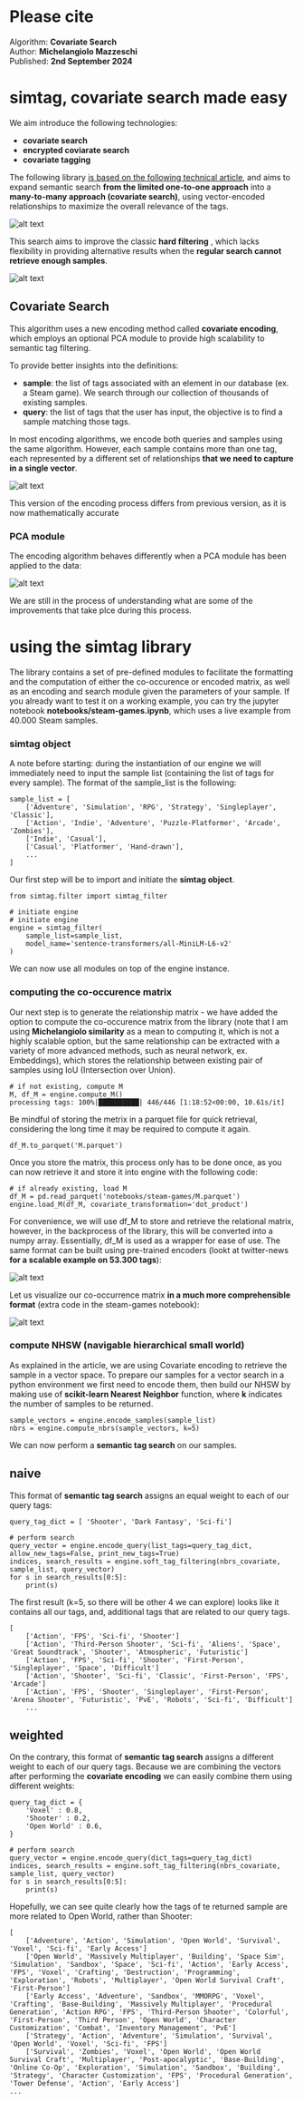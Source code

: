 # Please cite
Algorithm: **Covariate Search**<br>
Author: **Michelangiolo Mazzeschi**<br>
Published: **2nd September 2024**

# simtag, covariate search made easy

We aim introduce the following technologies:
- **covariate search**
- **encrypted coviarate search**
- **covariate tagging**

The following library [is based on the following technical article](https://medium.com/towards-data-science/introducing-semantic-tag-filtering-enhancing-retrieval-with-tag-similarity-4f1b2d377a10), and aims to expand semantic search **from the limited one-to-one approach** into a **many-to-many approach (covariate search)**, using vector-encoded relationships to maximize the overall relevance of the tags.

![alt text](files/search-comparison.png)

This search aims to improve the classic **hard filtering** , which lacks flexibility in providing alternative results when the **regular search cannot retrieve enough samples**.

![alt text](files/missing-results.png)

## Covariate Search

This algorithm uses a new encoding method called **covariate encoding**, which employs an optional PCA module to provide high scalability to semantic tag filtering.

To provide better insights into the definitions:
- **sample**: the list of tags associated with an element in our database (ex. a Steam game). We search through our collection of thousands of existing samples.
- **query**: the list of tags that the user has input, the objective is to find a sample matching those tags.

In most encoding algorithms, we encode both queries and samples using the same algorithm. However, each sample contains more than one tag, each represented by a different set of relationships **that we need to capture in a single vector**.

![alt text](files/covariate-encoding.png)

This version of the encoding process differs from previous version, as it is now mathematically accurate

### PCA module

The encoding algorithm behaves differently when a PCA module has been applied to the data:

![alt text](files/pca-covariate-encoding.png)

We are still in the process of understanding what are some of the improvements that take plce during this process.

# using the simtag library

The library contains a set of pre-defined modules to facilitate the formatting and the computation of either the co-occurence or encoded matrix, as well as an encoding and search module given the parameters of your sample. If you already want to test it on a working example, you can try the jupyter notebook **notebooks/steam-games.ipynb**, which uses a live example from 40.000 Steam samples.

### simtag object

A note before starting: during the instantiation of our engine we will immediately need to input the sample list (containing the list of tags for every sample). The format of the sample_list is the following:
```
sample_list = [
    ['Adventure', 'Simulation', 'RPG', 'Strategy', 'Singleplayer', 'Classic'],
    ['Action', 'Indie', 'Adventure', 'Puzzle-Platformer', 'Arcade', 'Zombies'],
    ['Indie', 'Casual'],
    ['Casual', 'Platformer', 'Hand-drawn'],
    ...
]
```
Our first step will be to import and initiate the **simtag object**. 
```
from simtag.filter import simtag_filter

# initiate engine
# initiate engine
engine = simtag_filter(
    sample_list=sample_list,
    model_name='sentence-transformers/all-MiniLM-L6-v2'
)
```
We can now use all modules on top of the engine instance. 

### computing the co-occurence matrix

Our next step is to generate the relationship matrix - we have added the option to compute the co-occurence matrix from the library (note that I am using **Michelangiolo similarity** as a mean to computing it, which is not a highly scalable option, but the same relationship can be extracted with a variety of more advanced methods, such as neural network, ex. Embeddings), which stores the relationship between existing pair of samples using IoU (Intersection over Union).

```
# if not existing, compute M
M, df_M = engine.compute_M()
processing tags: 100%|██████████| 446/446 [1:18:52<00:00, 10.61s/it]
```
Be mindful of storing the metrix in a parquet file for quick retrieval, considering the long time it may be required to compute it again.
```
df_M.to_parquet('M.parquet')
```
Once you store the matrix, this process only has to be done once, as you can now retrieve it and store it into engine with the following code:
```
# if already existing, load M
df_M = pd.read_parquet('notebooks/steam-games/M.parquet')
engine.load_M(df_M, covariate_transformation='dot_product')
```
For convenience, we will use df_M to store and retrieve the relational matrix, however, in the backprocess of the library, this will be converted into a numpy array. Essentially, df_M is used as a wrapper for ease of use. The same format can be built using pre-trained encoders (lookt at twitter-news **for a scalable example on 53.300 tags**):

![alt text](files/df_M-example.png)

Let us visualize our co-occurrence matrix **in a much more comprehensible format** (extra code in the steam-games notebook):

![alt text](files/relationship-matrix.png)

### compute NHSW (navigable hierarchical small world)

As explained in the article, we are using Covariate encoding to retrieve the sample in a vector space. To prepare our samples for a vector search in a python environment we first need to encode them, then build our NHSW by making use of **scikit-learn Nearest Neighbor** function, where **k** indicates the number of samples to be returned.
```
sample_vectors = engine.encode_samples(sample_list)
nbrs = engine.compute_nbrs(sample_vectors, k=5)
```
We can now perform a **semantic tag search** on our samples.

## naive

This format of **semantic tag search** assigns an equal weight to each of our query tags:

```
query_tag_dict = [ 'Shooter', 'Dark Fantasy', 'Sci-fi']

# perform search
query_vector = engine.encode_query(list_tags=query_tag_dict, allow_new_tags=False, print_new_tags=True)
indices, search_results = engine.soft_tag_filtering(nbrs_covariate, sample_list, query_vector)
for s in search_results[0:5]:
    print(s)
```
The first result (k=5, so there will be other 4 we can explore) looks like it contains all our tags, and, additional tags that are related to our query tags.
```
[
    ['Action', 'FPS', 'Sci-fi', 'Shooter']
    ['Action', 'Third-Person Shooter', 'Sci-fi', 'Aliens', 'Space', 'Great Soundtrack', 'Shooter', 'Atmospheric', 'Futuristic']
    ['Action', 'FPS', 'Sci-fi', 'Shooter', 'First-Person', 'Singleplayer', 'Space', 'Difficult']
    ['Action', 'Shooter', 'Sci-fi', 'Classic', 'First-Person', 'FPS', 'Arcade']
    ['Action', 'FPS', 'Shooter', 'Singleplayer', 'First-Person', 'Arena Shooter', 'Futuristic', 'PvE', 'Robots', 'Sci-fi', 'Difficult']
    ...
```

## weighted

On the contrary, this format of **semantic tag search** assigns a different weight to each of our query tags. Because we are combining the vectors after performing the **covariate encoding** we can easily combine them using different weights:

```
query_tag_dict = {
    'Voxel' : 0.8,
    'Shooter' : 0.2,
    'Open World' : 0.6,
}

# perform search
query_vector = engine.encode_query(dict_tags=query_tag_dict)
indices, search_results = engine.soft_tag_filtering(nbrs_covariate, sample_list, query_vector)
for s in search_results[0:5]:
    print(s)
```
Hopefully, we can see quite clearly how the tags of te returned sample are more related to Open World, rather than Shooter:
```
[
    ['Adventure', 'Action', 'Simulation', 'Open World', 'Survival', 'Voxel', 'Sci-fi', 'Early Access']
    ['Open World', 'Massively Multiplayer', 'Building', 'Space Sim', 'Simulation', 'Sandbox', 'Space', 'Sci-fi', 'Action', 'Early Access', 'FPS', 'Voxel', 'Crafting', 'Destruction', 'Programming', 'Exploration', 'Robots', 'Multiplayer', 'Open World Survival Craft', 'First-Person']
    ['Early Access', 'Adventure', 'Sandbox', 'MMORPG', 'Voxel', 'Crafting', 'Base-Building', 'Massively Multiplayer', 'Procedural Generation', 'Action RPG', 'FPS', 'Third-Person Shooter', 'Colorful', 'First-Person', 'Third Person', 'Open World', 'Character Customization', 'Combat', 'Inventory Management', 'PvE']
    ['Strategy', 'Action', 'Adventure', 'Simulation', 'Survival', 'Open World', 'Voxel', 'Sci-fi', 'FPS']
    ['Survival', 'Zombies', 'Voxel', 'Open World', 'Open World Survival Craft', 'Multiplayer', 'Post-apocalyptic', 'Base-Building', 'Online Co-Op', 'Exploration', 'Simulation', 'Sandbox', 'Building', 'Strategy', 'Character Customization', 'FPS', 'Procedural Generation', 'Tower Defense', 'Action', 'Early Access']
...
```
